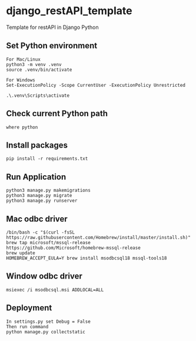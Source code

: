 # django_restAPI_template

Template for restAPI in Django Python

## Set Python environment

```
For Mac/Linux
python3 -m venv .venv
source .venv/bin/activate

For Windows
Set-ExecutionPolicy -Scope CurrentUser -ExecutionPolicy Unrestricted

.\.venv\Scripts\activate
```

## Check current Python path

```
where python
```

## Install packages

```
pip install -r requirements.txt
```

## Run Application

```
python3 manage.py makemigrations
python3 manage.py migrate
python3 manage.py runserver
```

## Mac odbc driver

```
/bin/bash -c "$(curl -fsSL https://raw.githubusercontent.com/Homebrew/install/master/install.sh)"
brew tap microsoft/mssql-release https://github.com/Microsoft/homebrew-mssql-release
brew update
HOMEBREW_ACCEPT_EULA=Y brew install msodbcsql18 mssql-tools18
```

## Window odbc driver

```
msiexec /i msodbcsql.msi ADDLOCAL=ALL
```

## Deployment

```
In settings.py set Debug = False
Then run command
python manage.py collectstatic
```
